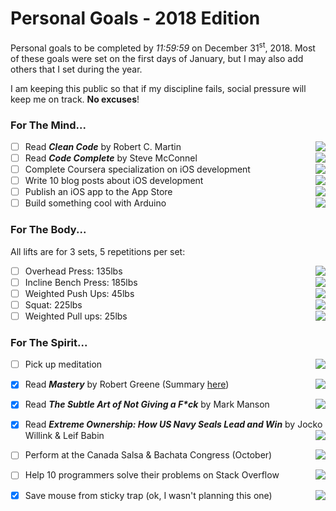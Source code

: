 # Personal Goals - 2018 Edition

Personal goals to be completed by <i>11:59:59</i> on December 31<sup>st</sup>, 2018.
Most of these goals were set on the first days of January, but I may also add others that I set during the year.

I am keeping this public so that if my discipline fails, social pressure will keep me on track. <b>No excuses</b>!

### For The Mind...

- [ ] Read <b><i>Clean Code</i></b> by Robert C. Martin <img align="right" src="http://progressed.io/bar/23" >
- [ ] Read <b><i>Code Complete</i></b> by Steve McConnel <img align="right" src="http://progressed.io/bar/0" >
- [ ] Complete Coursera specialization on iOS development <img align="right" src="http://progressed.io/bar/50" >
- [ ] Write 10 blog posts about iOS development <img align="right" src="http://progressed.io/bar/0" >
- [ ] Publish an iOS app to the App Store <img align="right" src="http://progressed.io/bar/0" >
- [ ] Build something cool with Arduino <img align="right" src="http://progressed.io/bar/0" >

### For The Body...
All lifts are for 3 sets, 5 repetitions per set:

- [ ] Overhead Press: 135lbs <img align="right" src="http://progressed.io/bar/76" >
- [ ] Incline Bench Press: 185lbs <img align="right" src="http://progressed.io/bar/76" >
- [ ] Weighted Push Ups: 45lbs <img align="right" src="http://progressed.io/bar/75" >
- [ ] Squat: 225lbs <img align="right" src="http://progressed.io/bar/67" >
- [ ] Weighted Pull ups: 25lbs <img align="right" src="http://progressed.io/bar/37" >

### For The Spirit...

- [ ] Pick up meditation <img align="right" src="http://progressed.io/bar/0" >
- [x] Read <b><i>Mastery</i></b> by Robert Greene (Summary <a href="www.github.com/ZiadHamdieh/Mastery"> here</a>) <img align="right" src="http://progressed.io/bar/100" >
- [x] Read <b><i>The Subtle Art of Not Giving a F*ck</i></b> by Mark Manson <img align="right" src="http://progressed.io/bar/100" >
- [x] Read <b><i>Extreme Ownership: How US Navy Seals Lead and Win</i></b> by Jocko Willink & Leif Babin <img align="right" src="http://progressed.io/bar/100" >

- [ ] Perform at the Canada Salsa & Bachata Congress (October) <img align="right" src="http://progressed.io/bar/0">
- [ ] Help 10 programmers solve their problems on Stack Overflow <img align="right" src="http://progressed.io/bar/0" >
- [x] Save mouse from sticky trap (ok, I wasn't planning this one) <img align="right" src="http://progressed.io/bar/100" >
